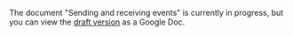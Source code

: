 The document "Sending and receiving events" is currently in progress, but you can view the [draft version](https://docs.google.com/document/d/e/2PACX-1vQLX1rgt-9P8ARHM_bVJ1cRhaBihGOWqugQKTxVsU2QfQ3U-GRAjH6Tdpr-nzKqJnaBJdg3UW3wbA_q/pub) as a Google Doc.